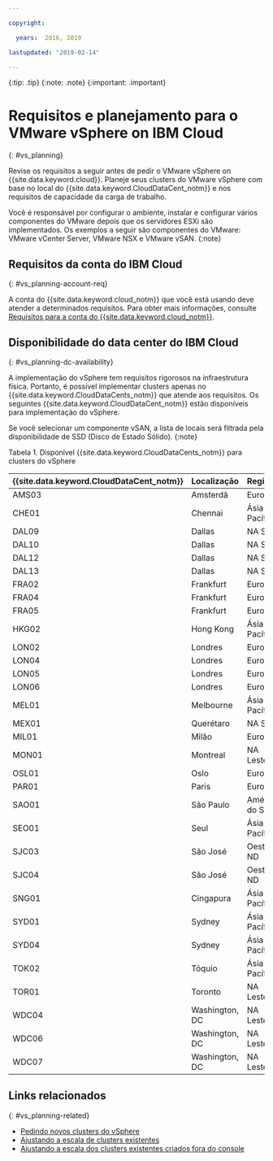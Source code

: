 ```yaml
---

copyright:

  years:  2016, 2019

lastupdated: "2019-02-14"

---
```


{:tip: .tip}
{:note: .note}
{:important: .important}

# Requisitos e planejamento para o VMware vSphere on IBM Cloud
{: #vs_planning}

Revise os requisitos a seguir antes de pedir o VMware vSphere on {{site.data.keyword.cloud}}. Planeje seus clusters do VMware vSphere com base no local do {{site.data.keyword.CloudDataCent_notm}} e nos requisitos de capacidade da carga de trabalho.

Você é responsável por configurar o ambiente, instalar e configurar vários componentes do VMware depois que os servidores ESXi são implementados. Os exemplos a seguir são componentes do VMware: VMware vCenter Server, VMware NSX e VMware vSAN.
{:note}

## Requisitos da conta do IBM Cloud
{: #vs_planning-account-req}

A conta do {{site.data.keyword.cloud_notm}} que você está usando deve atender a determinados requisitos. Para obter mais informações, consulte [Requisitos para a conta do {{site.data.keyword.cloud_notm}}](/docs/services/vmwaresolutions/vmonic?topic=vmware-solutions-slaccountrequirement).

## Disponibilidade do data center do IBM Cloud
{: #vs_planning-dc-availability}

A implementação do vSphere tem requisitos rigorosos na infraestrutura física. Portanto, é possível implementar clusters apenas no {{site.data.keyword.CloudDataCents_notm}} que atende aos requisitos. Os seguintes {{site.data.keyword.CloudDataCent_notm}} estão disponíveis para implementação do vSphere.

Se você selecionar um componente vSAN, a lista de locais será filtrada pela disponibilidade de SSD (Disco de Estado Sólido).
{:note}

Tabela 1. Disponível {{site.data.keyword.CloudDataCents_notm}} para clusters do vSphere

| {{site.data.keyword.CloudDataCent_notm}} | Localização | Região |
|:----------------------|:---------|:-------|
| AMS03 | Amsterdã | Europa |
| CHE01 | Chennai | Ásia-Pacífico |
| DAL09 | Dallas | NA Sul |
| DAL10 | Dallas | NA Sul |
| DAL12 | Dallas | NA Sul |
| DAL13 | Dallas | NA Sul |
| FRA02 | Frankfurt | Europa |
| FRA04 | Frankfurt | Europa |
| FRA05 | Frankfurt | Europa |
| HKG02 | Hong Kong | Ásia-Pacífico |
| LON02 | Londres | Europa |
| LON04 | Londres | Europa |
| LON05 | Londres | Europa |
| LON06 | Londres | Europa |
| MEL01 | Melbourne | Ásia-Pacífico |
| MEX01 | Querétaro | NA Sul |
| MIL01 | Milão | Europa |
| MON01 | Montreal | NA Leste |
| OSL01 | Oslo | Europa |
| PAR01 | Paris | Europa |
| SAO01 | São Paulo | América do Sul |
| SEO01 | Seul | Ásia-Pacífico |
| SJC03 | São José | Oeste ND |
| SJC04 | São José | Oeste ND |
| SNG01 | Cingapura | Ásia-Pacífico |
| SYD01 | Sydney | Ásia-Pacífico |
| SYD04 | Sydney | Ásia-Pacífico |
| TOK02 | Tóquio | Ásia-Pacífico |
| TOR01 | Toronto | NA Leste |
| WDC04 | Washington, DC | NA Leste |
| WDC06 | Washington, DC | NA Leste |
| WDC07 | Washington, DC | NA Leste |

## Links relacionados
{: #vs_planning-related}

* [Pedindo novos clusters do vSphere](/docs/services/vmwaresolutions/vsphere?topic=vmware-solutions-vs_orderinginstances)
* [Ajustando a escala de clusters existentes](/docs/services/vmwaresolutions/vsphere?topic=vmware-solutions-vs_scalingexistingclusters)
* [Ajustando a escala dos clusters existentes criados fora do console](/docs/services/vmwaresolutions/vsphere?topic=vmware-solutions-vs_orderingforclustersoutside)
